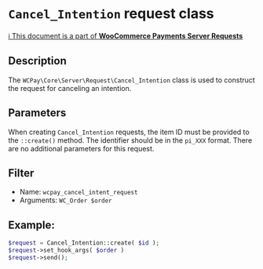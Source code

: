 # `Cancel_Intention` request class

[ℹ️ This document is a part of __WooCommerce Payments Server Requests__](../README.md)

## Description

The `WCPay\Core\Server\Request\Cancel_Intention` class is used to construct the request for canceling an intention.

## Parameters

When creating `Cancel_Intention` requests, the item ID must be provided to the `::create()` method. The identifier should be in the `pi_XXX` format.
There are no additional parameters for this request.

## Filter

- Name: `wcpay_cancel_intent_request`
- Arguments: `WC_Order $order`

## Example:

```php
$request = Cancel_Intention::create( $id );
$request->set_hook_args( $order )
$request->send();
```
